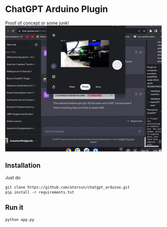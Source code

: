 # ChatGPT Arduino Plugin
Proof of concept or some junk!
![Arduino Image](https://raw.githubusercontent.com/atorsvn/chatgpt_arduino/main/ezgif.com-optimize%20(1).gif)


## Installation
Just do
```
git clone https://github.com/atorsvn/chatgpt_arduino.git
pip install -r requirements.txt
```

## Run it
```python app.py```
